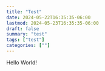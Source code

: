 ```yaml
---
title: "Test"
date: 2024-05-22T16:35:35-06:00
lastmod: 2024-05-23T16:35:35-06:00
draft: false
summary: "test"
tags: ["test"]
categories: [""]
---
```


Hello World!